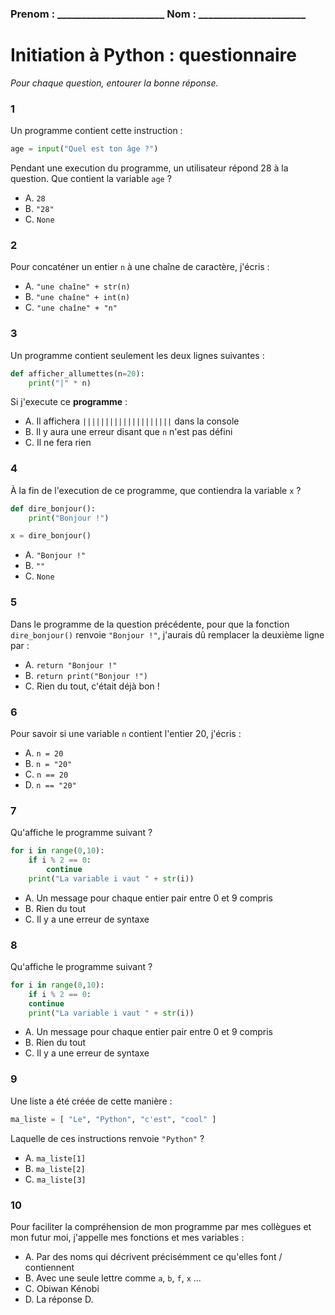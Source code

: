 
### Prenom : \_\_\_\_\_\_\_\_\_\_\_\_\_\_\_\_\_\_\_\_\_\_  Nom : \_\_\_\_\_\_\_\_\_\_\_\_\_\_\_\_\_\_\_\_\_\_

# Initiation à Python : questionnaire

*Pour chaque question, entourer la bonne réponse.*

### 1

Un programme contient cette instruction :

```python
age = input("Quel est ton âge ?")
```

Pendant une execution du programme, un utilisateur répond 28 à la question.
Que contient la variable `age` ?

- A. `28`
- B. `"28"`
- C. `None`



### 2

Pour concaténer un entier `n` à une chaîne de caractère, j'écris :

- A. `"une chaîne" + str(n)`
- B. `"une chaîne" + int(n)`
- C. `"une chaîne" + "n"`



### 3

Un programme contient seulement les deux lignes suivantes :

``` python
def afficher_allumettes(n=20):
    print("|" * n)
```

Si j'execute ce **programme** :

- A. Il affichera `||||||||||||||||||||` dans la console
- B. Il y aura une erreur disant que `n` n'est pas défini
- C. Il ne fera rien



### 4

À la fin de l'execution de ce programme, que contiendra la variable `x` ?

```python
def dire_bonjour():
    print("Bonjour !")

x = dire_bonjour()
```

- A. `"Bonjour !"`
- B. `""`
- C. `None`



### 5

Dans le programme de la question précédente, pour que la fonction `dire_bonjour()` renvoie `"Bonjour !"`,  j'aurais dû remplacer la deuxième ligne par :

- A. `return "Bonjour !"`
- B. `return print("Bonjour !")`
- C. Rien du tout, c'était déjà bon !


### 6

Pour savoir si une variable `n` contient l'entier 20, j'écris :

- A. `n = 20`
- B. `n = "20"`
- C. `n == 20`
- D. `n == "20"`


### 7

Qu'affiche le programme suivant ?

```python
for i in range(0,10):
    if i % 2 == 0:
        continue
    print("La variable i vaut " + str(i))
```

- A. Un message pour chaque entier pair entre 0 et 9 compris
- B. Rien du tout
- C. Il y a une erreur de syntaxe


### 8

Qu'affiche le programme suivant ?

```python
for i in range(0,10):
    if i % 2 == 0:
    continue
    print("La variable i vaut " + str(i))
```

- A. Un message pour chaque entier pair entre 0 et 9 compris
- B. Rien du tout
- C. Il y a une erreur de syntaxe


### 9

Une liste a été créée de cette manière :

```python
ma_liste = [ "Le", "Python", "c'est", "cool" ]
```

Laquelle de ces instructions renvoie `"Python"` ?

- A. `ma_liste[1]`
- B. `ma_liste[2]`
- C. `ma_liste[3]`


### 10

Pour faciliter la compréhension de mon programme par mes collègues et mon futur
moi, j'appelle mes fonctions et mes variables :

- A. Par des noms qui décrivent précisémment ce qu'elles font / contiennent
- B. Avec une seule lettre comme `a`, `b`, `f`, `x` ...
- C. Obiwan Kénobi
- D. La réponse D.
